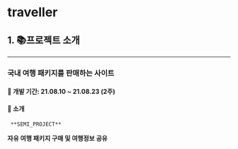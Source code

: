 # traveller


## 1. 📚프로젝트 소개
***
### 국내 여행 패키지를 판매하는 사이트

#### 📅 개발 기간: 21.08.10 ~ 21.08.23 (2주)

#### 🎤 소개
     **SEMI_PROJECT**

**자유 여행 패키지 구매 및 여행정보 공유**


